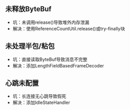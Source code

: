 
## 未释放ByteBuf
- 坑：未调用release()导致堆外内存泄漏
- 解决：使用ReferenceCountUtil.release()或try-finally块

## 未处理半包/粘包
- 坑：直接读取ByteBuf导致消息不完整
- 解决：添加LengthFieldBasedFrameDecoder

## 心跳未配置
- 坑：长连接无心跳导致假死
- 解决：添加IdleStateHandler
